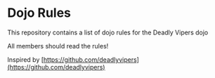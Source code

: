Dojo Rules
==========

This repository contains a list of dojo rules for the Deadly Vipers dojo

All members should read the rules!

Inspired by [https://github.com/deadlyvipers](https://github.com/deadlyvipers)
